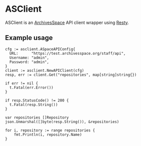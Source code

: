 # ASClient

ASClient is an [ArchivesSpace](https://github.com/archivesspace/archivesspace) API client wrapper using [Resty](https://github.com/go-resty/resty).

## Example usage

```golang
cfg := asclient.ASpaceAPIConfig{
  URL:      "https://test.archivesspace.org/staff/api",
  Username: "admin",
  Password: "admin",
}
client := asclient.NewAPIClient(cfg)
resp, err := client.Get("repositories", map[string]string{})

if err != nil {
  t.Fatal(err.Error())
}

if resp.StatusCode() != 200 {
  t.Fatal(resp.String())
}

var repositories []Repository
json.Unmarshal([]byte(resp.String()), &repositories)

for i, repository := range repositories {
    fmt.Println(i, repository.Name)
}
```
